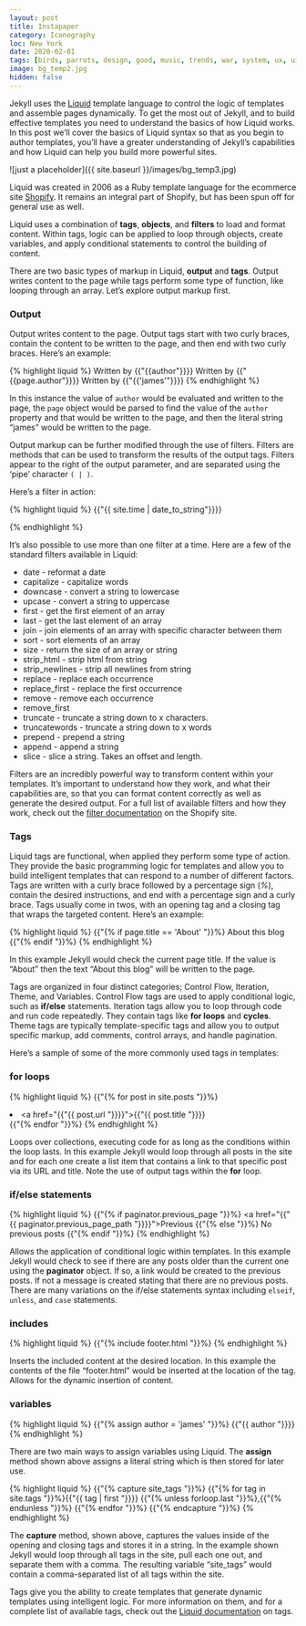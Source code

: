 ```yaml
---
layout: post
title: Instapaper
category: Iconography
loc: New York
date: 2020-02-01
tags: [birds, parrots, design, good, music, trends, war, system, ux, ui, patterns]
image: bg_temp2.jpg
hidden: false
---
```


Jekyll uses the [Liquid](http://liquidmarkup.org/ "liquid") template language to control the logic of templates and assemble pages dynamically. To get the most out of Jekyll, and to build effective templates you need to understand the basics of how Liquid works. In this post we’ll cover the basics of Liquid syntax so that as you begin to author templates, you’ll have a greater understanding of Jekyll’s capabilities and how Liquid can help you build more powerful sites.

![just a placeholder]({{ site.baseurl }}/images/bg_temp3.jpg)

Liquid was created in 2006 as a Ruby template language for the ecommerce site [Shopify](https://docs.shopify.com/themes/liquid-documentation/basics "Shopify themes"). It remains an integral part of Shopify, but has been spun off for general use as well. 

Liquid uses a combination of **tags**, **objects**, and **filters** to load and format content. Within tags, logic can be applied to loop through objects, create variables, and apply conditional statements to control the building of content.

There are two basic types of markup in Liquid, **output** and **tags**. Output writes content to the page while tags perform some type of function, like looping through an array. Let’s explore output markup first.

### Output

Output writes content to the page. Output tags start with two curly braces, contain the content to be written to the page, and then end with two curly braces. Here’s an example:

{% highlight liquid %}
Written by {{"{{author"}}}}
Written by {{"{{page.author"}}}}
Written by {{"{{'james'"}}}}
{% endhighlight %}

In this instance the value of `author` would be evaluated and written to the page, the `page` object would be parsed to find the value of the `author` property and that would be written to the page, and then the literal string “james” would be written to the page.

Output markup can be further modified through the use of filters. Filters are methods that can be used to transform the results of the output tags. Filters appear to the right of the output parameter, and are separated using the ‘pipe’ character `( | )`.

Here’s a filter in action:

{% highlight liquid %}
{{"{{ site.time | date_to_string"}}}}
<!-- would output ‘22 Aug 2015’ -->
{% endhighlight %}

It’s also possible to use more than one filter at a time. Here are a few of the standard filters available in Liquid:

* date - reformat a date
* capitalize - capitalize words 
* downcase - convert a string to lowercase
* upcase - convert a string to uppercase
* first - get the first element of an array
* last - get the last element of an array
* join - join elements of an array with specific character between them
* sort - sort elements of an array
* size - return the size of an array or string
* strip_html - strip html from string
* strip_newlines - strip all newlines from string
* replace - replace each occurrence
* replace_first - replace the first occurrence 
* remove - remove each occurrence 
* remove_first
* truncate - truncate a string down to x characters.     
* truncatewords - truncate a string down to x words
* prepend - prepend a string
* append - append a string
* slice - slice a string. Takes an offset and length.

Filters are an incredibly powerful way to transform content within your templates. It’s important to understand how they work, and what their capabilities are, so that you can format content correctly as well as generate the desired output. For a full list of available filters and how they work, check out the [filter documentation](https://docs.shopify.com/themes/liquid-documentation/filters "filters") on the Shopify site.

### Tags

Liquid tags are functional, when applied they perform some type of action. They provide the basic programming logic for templates and allow you to build intelligent templates that can respond to a number of different factors. Tags are written with a curly brace followed by a percentage sign (*%*), contain the desired instructions, and end with a percentage sign and a curly brace. Tags usually come in twos, with an opening tag and a closing tag that wraps the targeted content. Here’s an example:

{% highlight liquid %}
{{"{% if page.title == 'About' "}}%}
    About this blog
{{"{% endif "}}%}
{% endhighlight %}

In this example Jekyll would check the current page title. If the value is “About” then the text “About this blog” will be written to the page. 

Tags are organized in four distinct categories; Control Flow, Iteration, Theme, and Variables. Control Flow tags are used to apply conditional logic, such as **if/else** statements. Iteration tags allow you to loop through code and run code repeatedly. They contain tags like **for loops** and **cycles**. Theme tags are typically template-specific tags and allow you to output specific markup, add comments, control arrays, and handle pagination.

Here’s a sample of some of the more commonly used tags in templates:

### for loops

{% highlight liquid %}
    {{"{% for post in site.posts "}}%}
      <li>
	  <a href="{{"{{ post.url "}}}}">{{"{{ post.title "}}}}</a>
      </li>
{{"{% endfor "}}%}
{% endhighlight %}

Loops over collections, executing code for as long as the conditions within the loop lasts. In this example Jekyll would loop through all posts in the site and for each one create a list item that contains a link to that specific post via its URL and title. Note the use of output tags within the **for** loop.

### if/else statements

{% highlight liquid %}
  {{"{% if paginator.previous_page "}}%}
     <a href="{{"{{ paginator.previous_page_path "}}}}">Previous</a>
  {{"{% else "}}%}
    <span>No previous posts</span>
  {{"{% endif "}}%}
{% endhighlight %}

Allows the application of conditional logic within templates. In this example Jekyll would check to see if there are any posts older than the current one using the **paginator** object. If so, a link would be created to the previous posts. If not a message is created stating that there are no previous posts. There are many variations on the if/else statements syntax including `elseif`, `unless`, and `case` statements. 

### includes

{% highlight liquid %}
  {{"{% include footer.html "}}%}
 {% endhighlight %}

Inserts the included content at the desired location. In this example the contents of the file “footer.html” would be inserted at the location of the tag. Allows for the dynamic insertion of content.

### variables

{% highlight liquid %}
  {{"{% assign author = 'james' "}}%}
  {{"{{ author "}}}}
 {% endhighlight %}

There are two main ways to assign variables using Liquid. The **assign** method shown above assigns a literal string which is then stored for later use.

{% highlight liquid %}
  {{"{% capture site_tags "}}%}
      {{"{% for tag in site.tags "}}%}{{"{{ tag | first "}}}}
           {{"{% unless forloop.last "}}%},{{"{% endunless "}}%}
      {{"{% endfor "}}%}
  {{"{% endcapture "}}%} 
{% endhighlight %}

The **capture** method, shown above, captures the values inside of the opening and closing tags and stores it in a string. In the example shown Jekyll would loop through all tags in the site, pull each one out, and separate them with a comma. The resulting variable “site_tags” would contain a comma-separated list of all tags within the site.

Tags give you the ability to create templates that generate dynamic templates using intelligent logic. For more information on them, and for a complete list of available tags, check out the [Liquid documentation](https://docs.shopify.com/themes/liquid-documentation/tags "tags documentation") on tags.


